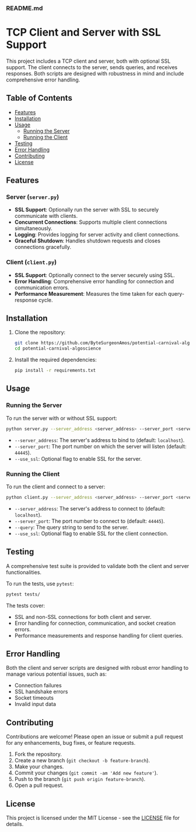 ### README.md

# TCP Client and Server with SSL Support

This project includes a TCP client and server, both with optional SSL support. The client connects to the server, sends queries, and receives responses. Both scripts are designed with robustness in mind and include comprehensive error handling.

## Table of Contents

- [Features](#features)
- [Installation](#installation)
- [Usage](#usage)
  - [Running the Server](#running-the-server)
  - [Running the Client](#running-the-client)
- [Testing](#testing)
- [Error Handling](#error-handling)
- [Contributing](#contributing)
- [License](#license)

## Features

### Server (`server.py`)

- **SSL Support**: Optionally run the server with SSL to securely communicate with clients.
- **Concurrent Connections**: Supports multiple client connections simultaneously.
- **Logging**: Provides logging for server activity and client connections.
- **Graceful Shutdown**: Handles shutdown requests and closes connections gracefully.

### Client (`client.py`)

- **SSL Support**: Optionally connect to the server securely using SSL.
- **Error Handling**: Comprehensive error handling for connection and communication errors.
- **Performance Measurement**: Measures the time taken for each query-response cycle.

## Installation

1. Clone the repository:

   ```bash
   git clone https://github.com/ByteSurgeonAmos/potential-carnival-algoscience.git
   cd potential-carnival-algoscience
   ```

2. Install the required dependencies:
   ```bash
   pip install -r requirements.txt
   ```

## Usage

### Running the Server

To run the server with or without SSL support:

```bash
python server.py --server_address <server_address> --server_port <server_port> [--use_ssl]
```

- `--server_address`: The server's address to bind to (default: `localhost`).
- `--server_port`: The port number on which the server will listen (default: `44445`).
- `--use_ssl`: Optional flag to enable SSL for the server.

### Running the Client

To run the client and connect to a server:

```bash
python client.py --server_address <server_address> --server_port <server_port> --query "<query_string>" [--use_ssl]
```

- `--server_address`: The server's address to connect to (default: `localhost`).
- `--server_port`: The port number to connect to (default: `44445`).
- `--query`: The query string to send to the server.
- `--use_ssl`: Optional flag to enable SSL for the client connection.

## Testing

A comprehensive test suite is provided to validate both the client and server functionalities.

To run the tests, use `pytest`:

```bash
pytest tests/
```

The tests cover:

- SSL and non-SSL connections for both client and server.
- Error handling for connection, communication, and socket creation errors.
- Performance measurements and response handling for client queries.

## Error Handling

Both the client and server scripts are designed with robust error handling to manage various potential issues, such as:

- Connection failures
- SSL handshake errors
- Socket timeouts
- Invalid input data

## Contributing

Contributions are welcome! Please open an issue or submit a pull request for any enhancements, bug fixes, or feature requests.

1. Fork the repository.
2. Create a new branch (`git checkout -b feature-branch`).
3. Make your changes.
4. Commit your changes (`git commit -am 'Add new feature'`).
5. Push to the branch (`git push origin feature-branch`).
6. Open a pull request.

## License

This project is licensed under the MIT License - see the [LICENSE](LICENSE) file for details.

```


```
